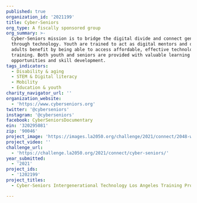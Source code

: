 ```yaml
---
published: true
organization_id: '2021199'
title: Cyber-Seniors
org_type: A fiscally sponsored group
org_summary: >-
  Cyber-Seniors mission is to bridge the digital divide and connect generations
  through technology. Youth are trained to act as digital mentors and older
  adults benefit by being able to access affordable, effective technology
  training. Both youth and seniors are provided with valuable learning
  opportunities and skill development.
tags_indicators:
  - Disability & aging
  - STEM & Digital literacy
  - Mobility
  - Education & youth
charity_navigator_url: ''
organization_website:
  - 'https://www.cyberseniors.org'
twitter: '@cyberseniors'
instagram: '@cyberseniors'
facebook: CyberSeniorsDocumentary
ein: '320295081'
zip: '90046'
project_image: 'https://images.la2050.org/challenge/2021/connect/2048-wide/cyber-seniors.jpg'
project_video: ''
challenge_url:
  - 'https://challenge.la2050.org/2021/connect/cyber-seniors/'
year_submitted:
  - '2021'
project_ids:
  - '1202199'
project_titles:
  - Cyber-Seniors Intergenerational Technology Los Angeles Training Program

---
```

